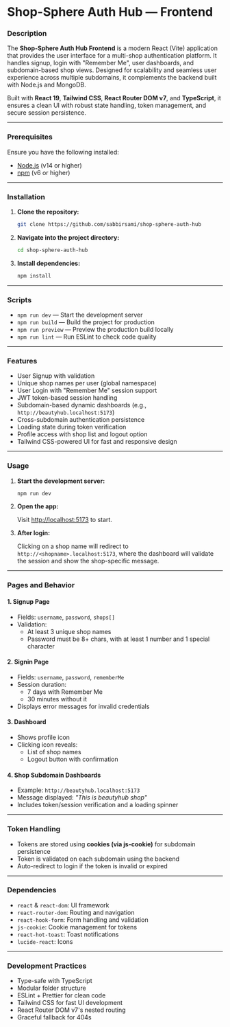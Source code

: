 # Shop-Sphere Auth Hub — Frontend

### Description

The **Shop-Sphere Auth Hub Frontend** is a modern React (Vite) application that provides the user interface for a multi-shop authentication platform. It handles signup, login with "Remember Me", user dashboards, and subdomain-based shop views. Designed for scalability and seamless user experience across multiple subdomains, it complements the backend built with Node.js and MongoDB.

Built with **React 19**, **Tailwind CSS**, **React Router DOM v7**, and **TypeScript**, it ensures a clean UI with robust state handling, token management, and secure session persistence.

---

### Prerequisites

Ensure you have the following installed:

- [Node.js](https://nodejs.org/) (v14 or higher)
- [npm](https://www.npmjs.com/) (v6 or higher)

---

### Installation

1. **Clone the repository:**

   ```bash
   git clone https://github.com/sabbirsami/shop-sphere-auth-hub
   ```

2. **Navigate into the project directory:**

   ```bash
   cd shop-sphere-auth-hub
   ```

3. **Install dependencies:**

   ```bash
   npm install
   ```

---

### Scripts

- `npm run dev` — Start the development server
- `npm run build` — Build the project for production
- `npm run preview` — Preview the production build locally
- `npm run lint` — Run ESLint to check code quality

---

### Features

- User Signup with validation
- Unique shop names per user (global namespace)
- User Login with "Remember Me" session support
- JWT token-based session handling
- Subdomain-based dynamic dashboards (e.g., `http://beautyhub.localhost:5173`)
- Cross-subdomain authentication persistence
- Loading state during token verification
- Profile access with shop list and logout option
- Tailwind CSS-powered UI for fast and responsive design

---

### Usage

1. **Start the development server:**

   ```bash
   npm run dev
   ```

2. **Open the app:**

   Visit [http://localhost:5173](http://localhost:5173) to start.

3. **After login:**

   Clicking on a shop name will redirect to `http://<shopname>.localhost:5173`, where the dashboard will validate the session and show the shop-specific message.

---

### Pages and Behavior

#### 1. **Signup Page**

- Fields: `username`, `password`, `shops[]`
- Validation:
  - At least 3 unique shop names
  - Password must be 8+ chars, with at least 1 number and 1 special character

#### 2. **Signin Page**

- Fields: `username`, `password`, `rememberMe`
- Session duration:
  - 7 days with Remember Me
  - 30 minutes without it
- Displays error messages for invalid credentials

#### 3. **Dashboard**

- Shows profile icon
- Clicking icon reveals:
  - List of shop names
  - Logout button with confirmation

#### 4. **Shop Subdomain Dashboards**

- Example: `http://beautyhub.localhost:5173`
- Message displayed: _"This is beautyhub shop"_
- Includes token/session verification and a loading spinner

---

### Token Handling

- Tokens are stored using **cookies (via js-cookie)** for subdomain persistence
- Token is validated on each subdomain using the backend
- Auto-redirect to login if the token is invalid or expired

---

### Dependencies

- `react` & `react-dom`: UI framework
- `react-router-dom`: Routing and navigation
- `react-hook-form`: Form handling and validation
- `js-cookie`: Cookie management for tokens
- `react-hot-toast`: Toast notifications
- `lucide-react`: Icons

---

### Development Practices

- Type-safe with TypeScript
- Modular folder structure
- ESLint + Prettier for clean code
- Tailwind CSS for fast UI development
- React Router DOM v7's nested routing
- Graceful fallback for 404s

